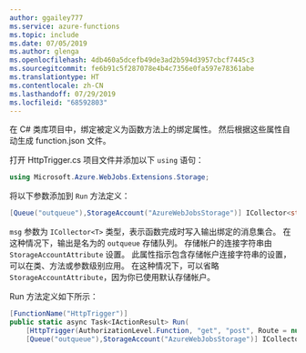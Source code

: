 ```yaml
---
author: ggailey777
ms.service: azure-functions
ms.topic: include
ms.date: 07/05/2019
ms.author: glenga
ms.openlocfilehash: 4db460a5dcefb49de3ad2b594d3957cbcf7445c3
ms.sourcegitcommit: fe6b91c5f287078e4b4c7356e0fa597e78361abe
ms.translationtype: HT
ms.contentlocale: zh-CN
ms.lasthandoff: 07/29/2019
ms.locfileid: "68592803"
---
```

在 C# 类库项目中，绑定被定义为函数方法上的绑定属性。 然后根据这些属性自动生成 function.json  文件。

打开 HttpTrigger.cs  项目文件并添加以下 `using` 语句：

```cs
using Microsoft.Azure.WebJobs.Extensions.Storage;
```

将以下参数添加到 `Run` 方法定义：

```cs
[Queue("outqueue"),StorageAccount("AzureWebJobsStorage")] ICollector<string> msg
```

`msg` 参数为 `ICollector<T>` 类型，表示函数完成时写入输出绑定的消息集合。 在这种情况下，输出是名为的 `outqueue` 存储队列。 存储帐户的连接字符串由 `StorageAccountAttribute` 设置。 此属性指示包含存储帐户连接字符串的设置，可以在类、方法或参数级别应用。 在这种情况下，可以省略 `StorageAccountAttribute`，因为你已使用默认存储帐户。

Run 方法定义如下所示：  

```cs
[FunctionName("HttpTrigger")]
public static async Task<IActionResult> Run(
    [HttpTrigger(AuthorizationLevel.Function, "get", "post", Route = null)] HttpRequest req, 
    [Queue("outqueue"),StorageAccount("AzureWebJobsStorage")] ICollector<string> msg, ILogger log)
```
